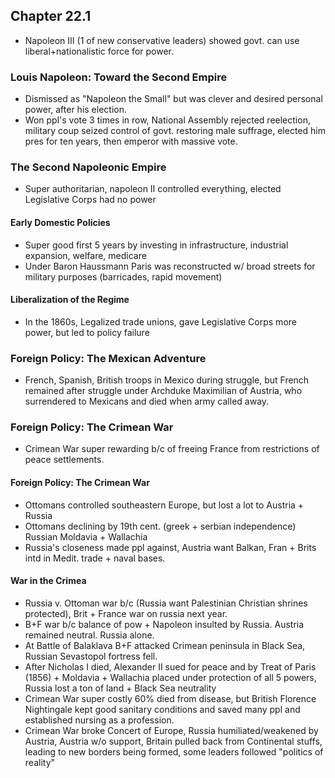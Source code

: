 ## Chapter 22.1
- Napoleon III (1 of new conservative leaders) showed govt. can use liberal+nationalistic force for power.
### Louis Napoleon: Toward the Second Empire
- Dismissed as "Napoleon the Small" but was clever and desired personal power, after his election.
- Won ppl's vote 3 times in row, National Assembly rejected reelection, military coup seized control of govt. restoring male suffrage, elected him pres for ten years, then emperor with massive vote.
### The Second Napoleonic Empire
- Super authoritarian, napoleon II controlled everything, elected Legislative Corps had no power
#### Early Domestic Policies
- Super good first 5 years by investing in infrastructure, industrial expansion, welfare, medicare
- Under Baron Haussmann Paris was reconstructed w/ broad streets for military purposes (barricades, rapid movement)
#### Liberalization of the Regime
- In the 1860s, Legalized trade unions, gave Legislative Corps more power, but led to policy failure
### Foreign Policy: The Mexican Adventure
- French, Spanish, British troops in Mexico during struggle, but French remained after struggle under Archduke Maximilian of Austria, who surrendered to Mexicans and died when army called away.
### Foreign Policy: The Crimean War
- Crimean War super rewarding b/c of freeing France from restrictions of peace settlements.
#### Foreign Policy: The Crimean War
- Ottomans controlled southeastern Europe, but lost a lot to Austria + Russia
- Ottomans declining by 19th cent. (greek + serbian independence) Russian Moldavia + Wallachia
- Russia's closeness made ppl against, Austria want Balkan, Fran + Brits intd in Medit. trade + naval bases.
#### War in the Crimea
- Russia v. Ottoman war b/c (Russia want Palestinian Christian shrines protected), Brit + France war on russia next year.
- B+F war b/c balance of pow + Napoleon insulted by Russia. Austria remained neutral. Russia alone.
- At Battle of Balaklava B+F attacked Crimean peninsula in Black Sea, Russian Sevastopol fortress fell.
- After Nicholas I died, Alexander II sued for peace and by Treat of Paris (1856) + Moldavia + Wallachia placed under protection of all 5 powers, Russia lost a ton of land + Black Sea neutrality
- Crimean War super costly 60% died from disease, but British Florence Nightingale kept good sanitary conditions and saved many ppl and established nursing as a profession.
- Crimean War broke Concert of Europe, Russia humiliated/weakened by Austria, Austria w/o support, Britain pulled back from Continental stuffs, leading to new borders being formed, some leaders followed "politics of reality"
